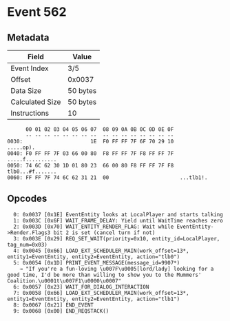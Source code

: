 # Event 562

## Metadata

| Field           | Value    |
|-----------------|----------|
| Event Index     | 3/5      |
| Offset          | 0x0037   |
| Data Size       | 50 bytes |
| Calculated Size | 50 bytes |
| Instructions    | 10       |

```
      00 01 02 03 04 05 06 07  08 09 0A 0B 0C 0D 0E 0F
      -- -- -- -- -- -- -- --  -- -- -- -- -- -- -- --
0030:                      1E  F0 FF FF 7F 6F 70 29 10         .....op).
0040: F0 FF FF 7F 03 66 00 80  F8 FF FF 7F F8 FF FF 7F  .....f..........
0050: 74 6C 62 30 1D 01 80 23  66 00 80 F8 FF FF 7F F8  tlb0...#f.......
0060: FF FF 7F 74 6C 62 31 21  00                       ...tlb1!.       
```

## Opcodes

```
  0: 0x0037 [0x1E] EventEntity looks at LocalPlayer and starts talking
  1: 0x003C [0x6F] WAIT_FRAME_DELAY: Yield until WaitTime reaches zero
  2: 0x003D [0x70] WAIT_ENTITY_RENDER_FLAG: Wait while EventEntity->Render.Flags3 bit 2 is set (cancel turn if not)
  3: 0x003E [0x29] REQ_SET_WAIT(priority=0x10, entity_id=LocalPlayer, tag_num=0x03)
  4: 0x0045 [0x66] LOAD_EXT_SCHEDULER_MAIN(work_offset=13*, entity1=EventEntity, entity2=EventEntity, action="tlb0")
  5: 0x0054 [0x1D] PRINT_EVENT_MESSAGE(message_id=9907*)
    → "If you're a fun-loving \u007F\u0005[lord/lady] looking for a good time, I'd be more than willing to show you to the Mummers' Coalition.\u0001t\u007F1\u0000\u0007"
  6: 0x0057 [0x23] WAIT_FOR_DIALOG_INTERACTION
  7: 0x0058 [0x66] LOAD_EXT_SCHEDULER_MAIN(work_offset=13*, entity1=EventEntity, entity2=EventEntity, action="tlb1")
  8: 0x0067 [0x21] END_EVENT
  9: 0x0068 [0x00] END_REQSTACK()
```
